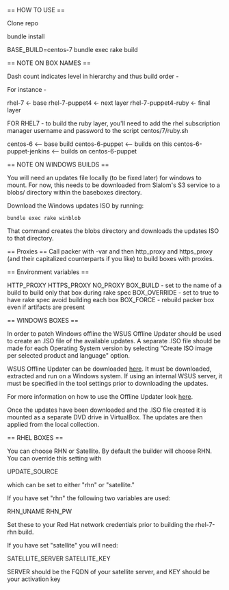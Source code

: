 == HOW TO USE ==

Clone repo

bundle install

BASE_BUILD=centos-7 bundle exec rake build

== NOTE ON BOX NAMES ==

Dash count indicates level in hierarchy and thus build order -

For instance -

rhel-7 <- base
rhel-7-puppet4 <- next layer
rhel-7-puppet4-ruby <- final layer

FOR RHEL7 - to build the ruby layer, you'll need to add the rhel subscription manager username and password to the script centos/7/ruby.sh

centos-6 <-- base build
centos-6-puppet <-- builds on this
centos-6-puppet-jenkins <-- builds on centos-6-puppet

== NOTE ON WINDOWS BUILDS ==

You will need an updates file locally (to be fixed later) for windows to mount. For now, this needs to be downloaded from Slalom's S3 service to a blobs/ directory within the baseboxes directory.

Download the Windows updates ISO by running:

```
bundle exec rake winblob
```

That command creates the blobs directory and downloads the updates ISO to that directory.

== Proxies ==
Call packer with -var and then http_proxy and https_proxy (and their capitalized counterparts if you like) to build boxes with proxies.

== Environment variables ==

HTTP_PROXY
HTTPS_PROXY
NO_PROXY
BOX_BUILD - set to the name of a build to build only that box during rake spec
BOX_OVERRIDE - set to true to have rake spec avoid building each box
BOX_FORCE - rebuild packer box even if artifacts are present

== WINDOWS BOXES ==

In order to patch Windows offline the WSUS Offline Updater should be used to create an .ISO file of the available updates. A separate .ISO file should be made for each Operating System version by selecting "Create ISO image per selected product and language" option.

WSUS Offline Updater can be downloaded [here](http://download.wsusoffline.net/). It must be downloaded, extracted and run on a Windows system. If using an internal WSUS server, it must be specified in the tool settings prior to downloading the updates.

For more information on how to use the Offline Updater look [here](http://www.wsusoffline.net/docs/).

Once the updates have been downloaded and the .ISO file created it is mounted as a separate DVD drive in VirtualBox. The updates are then applied from the local collection.

== RHEL BOXES ==

You can choose RHN or Satellite. By default the builder will choose RHN. You can override this setting with

UPDATE_SOURCE

which can be set to either "rhn" or "satellite."

If you have set "rhn" the following two variables are used:

RHN_UNAME
RHN_PW

Set these to your Red Hat network credentials prior to building the rhel-7-rhn build.

If you have set "satellite" you will need:

SATELLITE_SERVER
SATELLITE_KEY

SERVER should be the FQDN of your satellite server, and KEY should be your activation key
